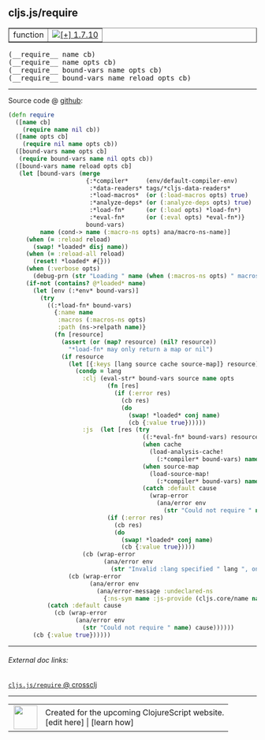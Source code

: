 ## cljs.js/require



 <table border="1">
<tr>
<td>function</td>
<td><a href="https://github.com/cljsinfo/cljs-api-docs/tree/1.7.10"><img valign="middle" alt="[+] 1.7.10" title="Added in 1.7.10" src="https://img.shields.io/badge/+-1.7.10-lightgrey.svg"></a> </td>
</tr>
</table>


 <samp>
(__require__ name cb)<br>
</samp>
 <samp>
(__require__ name opts cb)<br>
</samp>
 <samp>
(__require__ bound-vars name opts cb)<br>
</samp>
 <samp>
(__require__ bound-vars name reload opts cb)<br>
</samp>

---







Source code @ [github](https://github.com/clojure/clojurescript/blob/r1.7.48/src/main/cljs/cljs/js.cljs#L161-L232):

```clj
(defn require
  ([name cb]
    (require name nil cb))
  ([name opts cb]
    (require nil name opts cb))
  ([bound-vars name opts cb]
   (require bound-vars name nil opts cb))
  ([bound-vars name reload opts cb]
   (let [bound-vars (merge
                      {:*compiler*     (env/default-compiler-env)
                       :*data-readers* tags/*cljs-data-readers*
                       :*load-macros*  (or (:load-macros opts) true)
                       :*analyze-deps* (or (:analyze-deps opts) true)
                       :*load-fn*      (or (:load opts) *load-fn*)
                       :*eval-fn*      (or (:eval opts) *eval-fn*)}
                      bound-vars)
         name (cond-> name (:macro-ns opts) ana/macro-ns-name)]
     (when (= :reload reload)
       (swap! *loaded* disj name))
     (when (= :reload-all reload)
       (reset! *loaded* #{}))
     (when (:verbose opts)
       (debug-prn (str "Loading " name (when (:macros-ns opts) " macros") " namespace")))
     (if-not (contains? @*loaded* name)
       (let [env (:*env* bound-vars)]
         (try
           ((:*load-fn* bound-vars)
             {:name name
              :macros (:macros-ns opts)
              :path (ns->relpath name)}
             (fn [resource]
               (assert (or (map? resource) (nil? resource))
                 "*load-fn* may only return a map or nil")
               (if resource
                 (let [{:keys [lang source cache source-map]} resource]
                   (condp = lang
                     :clj (eval-str* bound-vars source name opts
                            (fn [res]
                              (if (:error res)
                                (cb res)
                                (do
                                  (swap! *loaded* conj name)
                                  (cb {:value true})))))
                     :js  (let [res (try
                                      ((:*eval-fn* bound-vars) resource)
                                      (when cache
                                        (load-analysis-cache!
                                          (:*compiler* bound-vars) name cache))
                                      (when source-map
                                        (load-source-map!
                                          (:*compiler* bound-vars) name source-map))
                                      (catch :default cause
                                        (wrap-error
                                          (ana/error env
                                            (str "Could not require " name) cause))))]
                            (if (:error res)
                              (cb res)
                              (do
                                (swap! *loaded* conj name)
                                (cb {:value true}))))
                     (cb (wrap-error
                           (ana/error env
                             (str "Invalid :lang specified " lang ", only :clj or :js allowed"))))))
                 (cb (wrap-error
                       (ana/error env
                         (ana/error-message :undeclared-ns
                           {:ns-sym name :js-provide (cljs.core/name name)})))))))
           (catch :default cause
             (cb (wrap-error
                   (ana/error env
                     (str "Could not require " name) cause))))))
       (cb {:value true})))))
```

<!--
Repo - tag - source tree - lines:

 <pre>
clojurescript @ r1.7.48
└── src
    └── main
        └── cljs
            └── cljs
                └── <ins>[js.cljs:161-232](https://github.com/clojure/clojurescript/blob/r1.7.48/src/main/cljs/cljs/js.cljs#L161-L232)</ins>
</pre>

-->

---



###### External doc links:

[`cljs.js/require` @ crossclj](http://crossclj.info/fun/cljs.js.cljs/require.html)<br>

---

 <table>
<tr><td>
<img valign="middle" align="right" width="48px" src="http://i.imgur.com/Hi20huC.png">
</td><td>
Created for the upcoming ClojureScript website.<br>
[edit here] | [learn how]
</td></tr></table>

[edit here]:https://github.com/cljsinfo/cljs-api-docs/blob/master/cljsdoc/cljs.js_require.cljsdoc
[learn how]:https://github.com/cljsinfo/cljs-api-docs/wiki/cljsdoc-files

<!--

This information was too distracting to show to readers, but I'll leave it
commented here since it is helpful to:

- pretty-print the data used to generate this document
- and show how to retrieve that data



The API data for this symbol:

```clj
{:ns "cljs.js",
 :name "require",
 :type "function",
 :signature ["[name cb]"
             "[name opts cb]"
             "[bound-vars name opts cb]"
             "[bound-vars name reload opts cb]"],
 :source {:code "(defn require\n  ([name cb]\n    (require name nil cb))\n  ([name opts cb]\n    (require nil name opts cb))\n  ([bound-vars name opts cb]\n   (require bound-vars name nil opts cb))\n  ([bound-vars name reload opts cb]\n   (let [bound-vars (merge\n                      {:*compiler*     (env/default-compiler-env)\n                       :*data-readers* tags/*cljs-data-readers*\n                       :*load-macros*  (or (:load-macros opts) true)\n                       :*analyze-deps* (or (:analyze-deps opts) true)\n                       :*load-fn*      (or (:load opts) *load-fn*)\n                       :*eval-fn*      (or (:eval opts) *eval-fn*)}\n                      bound-vars)\n         name (cond-> name (:macro-ns opts) ana/macro-ns-name)]\n     (when (= :reload reload)\n       (swap! *loaded* disj name))\n     (when (= :reload-all reload)\n       (reset! *loaded* #{}))\n     (when (:verbose opts)\n       (debug-prn (str \"Loading \" name (when (:macros-ns opts) \" macros\") \" namespace\")))\n     (if-not (contains? @*loaded* name)\n       (let [env (:*env* bound-vars)]\n         (try\n           ((:*load-fn* bound-vars)\n             {:name name\n              :macros (:macros-ns opts)\n              :path (ns->relpath name)}\n             (fn [resource]\n               (assert (or (map? resource) (nil? resource))\n                 \"*load-fn* may only return a map or nil\")\n               (if resource\n                 (let [{:keys [lang source cache source-map]} resource]\n                   (condp = lang\n                     :clj (eval-str* bound-vars source name opts\n                            (fn [res]\n                              (if (:error res)\n                                (cb res)\n                                (do\n                                  (swap! *loaded* conj name)\n                                  (cb {:value true})))))\n                     :js  (let [res (try\n                                      ((:*eval-fn* bound-vars) resource)\n                                      (when cache\n                                        (load-analysis-cache!\n                                          (:*compiler* bound-vars) name cache))\n                                      (when source-map\n                                        (load-source-map!\n                                          (:*compiler* bound-vars) name source-map))\n                                      (catch :default cause\n                                        (wrap-error\n                                          (ana/error env\n                                            (str \"Could not require \" name) cause))))]\n                            (if (:error res)\n                              (cb res)\n                              (do\n                                (swap! *loaded* conj name)\n                                (cb {:value true}))))\n                     (cb (wrap-error\n                           (ana/error env\n                             (str \"Invalid :lang specified \" lang \", only :clj or :js allowed\"))))))\n                 (cb (wrap-error\n                       (ana/error env\n                         (ana/error-message :undeclared-ns\n                           {:ns-sym name :js-provide (cljs.core/name name)})))))))\n           (catch :default cause\n             (cb (wrap-error\n                   (ana/error env\n                     (str \"Could not require \" name) cause))))))\n       (cb {:value true})))))",
          :title "Source code",
          :repo "clojurescript",
          :tag "r1.7.48",
          :filename "src/main/cljs/cljs/js.cljs",
          :lines [161 232]},
 :full-name "cljs.js/require",
 :full-name-encode "cljs.js_require",
 :history [["+" "1.7.10"]]}

```

Retrieve the API data for this symbol:

```clj
;; from Clojure REPL
(require '[clojure.edn :as edn])
(-> (slurp "https://raw.githubusercontent.com/cljsinfo/cljs-api-docs/catalog/cljs-api.edn")
    (edn/read-string)
    (get-in [:symbols "cljs.js/require"]))
```

-->
